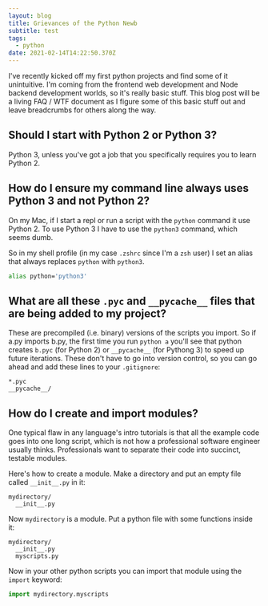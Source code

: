```yaml
---
layout: blog
title: Grievances of the Python Newb
subtitle: test
tags:
  - python
date: 2021-02-14T14:22:50.370Z
---
```


I've recently kicked off my first python projects and find some of it unintuitive. I'm coming from the frontend web development and Node backend development worlds, so it's really basic stuff. This blog post will be a living FAQ / WTF document as I figure some of this basic stuff out and leave breadcrumbs for others along the way.

## Should I start with Python 2 or Python 3?

Python 3, unless you've got a job that you specifically requires you to learn Python 2.

## How do I ensure my command line always uses Python 3 and not Python 2?

On my Mac, if I start a repl or run a script with the `python` command it use Python 2. To use Python 3 I have to use the `python3` command, which seems dumb.

So in my shell profile (in my case `.zshrc` since I'm a `zsh` user) I set an alias that always replaces `python` with `python3`.

```bash
alias python='python3'
```

## What are all these `.pyc` and `__pycache__` files that are being added to my project?

These are precompiled (i.e. binary) versions of the scripts you import. So if a.py imports b.py, the first time you run `python a` you'll see that python creates `b.pyc` (for Python 2) or `__pycache__` (for Pythong 3) to speed up future iterations. These don't have to go into version control, so you can go ahead and add these lines to your `.gitignore`:

```
*.pyc
__pycache__/
```

## How do I create and import modules?

One typical flaw in any language's intro tutorials is that all the example code goes into one long script, which is not how a professional software engineer usually thinks. Professionals want to separate their code into succinct, testable modules.

Here's how to create a module. Make a directory and put an empty file called `__init__.py` in it:

```
mydirectory/
  __init__.py
```

Now `mydirectory` is a module. Put a python file with some functions inside it:

```
mydirectory/
  __init__.py
  myscripts.py
```

Now in your other python scripts you can import that module using the `import` keyword:

```python
import mydirectory.myscripts
```
